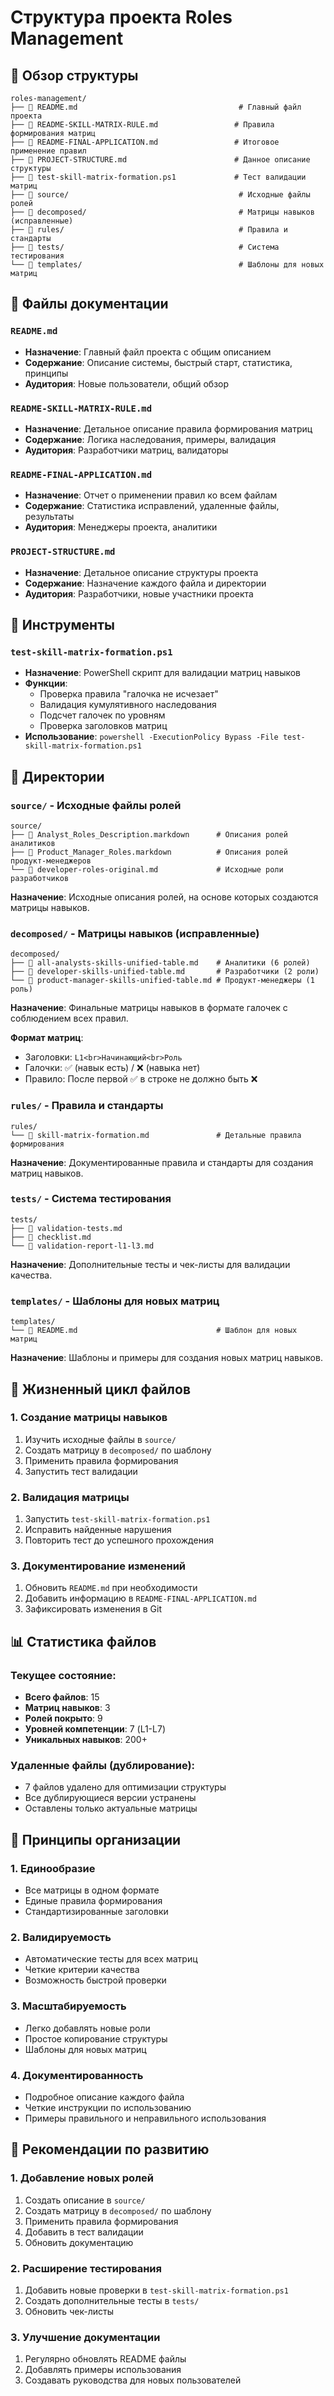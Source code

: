 # Структура проекта Roles Management

## 📁 Обзор структуры

```
roles-management/
├── 📄 README.md                                    # Главный файл проекта
├── 📄 README-SKILL-MATRIX-RULE.md                 # Правила формирования матриц
├── 📄 README-FINAL-APPLICATION.md                 # Итоговое применение правил
├── 📄 PROJECT-STRUCTURE.md                        # Данное описание структуры
├── 🔧 test-skill-matrix-formation.ps1             # Тест валидации матриц
├── 📂 source/                                      # Исходные файлы ролей
├── 📂 decomposed/                                  # Матрицы навыков (исправленные)
├── 📂 rules/                                       # Правила и стандарты
├── 📂 tests/                                       # Система тестирования
└── 📂 templates/                                   # Шаблоны для новых матриц
```

## 📄 Файлы документации

### `README.md`
- **Назначение**: Главный файл проекта с общим описанием
- **Содержание**: Описание системы, быстрый старт, статистика, принципы
- **Аудитория**: Новые пользователи, общий обзор

### `README-SKILL-MATRIX-RULE.md`
- **Назначение**: Детальное описание правила формирования матриц
- **Содержание**: Логика наследования, примеры, валидация
- **Аудитория**: Разработчики матриц, валидаторы

### `README-FINAL-APPLICATION.md`
- **Назначение**: Отчет о применении правил ко всем файлам
- **Содержание**: Статистика исправлений, удаленные файлы, результаты
- **Аудитория**: Менеджеры проекта, аналитики

### `PROJECT-STRUCTURE.md`
- **Назначение**: Детальное описание структуры проекта
- **Содержание**: Назначение каждого файла и директории
- **Аудитория**: Разработчики, новые участники проекта

## 🔧 Инструменты

### `test-skill-matrix-formation.ps1`
- **Назначение**: PowerShell скрипт для валидации матриц навыков
- **Функции**:
  - Проверка правила "галочка не исчезает"
  - Валидация кумулятивного наследования
  - Подсчет галочек по уровням
  - Проверка заголовков матриц
- **Использование**: `powershell -ExecutionPolicy Bypass -File test-skill-matrix-formation.ps1`

## 📂 Директории

### `source/` - Исходные файлы ролей
```
source/
├── 📄 Analyst_Roles_Description.markdown      # Описания ролей аналитиков
├── 📄 Product_Manager_Roles.markdown          # Описания ролей продукт-менеджеров
└── 📄 developer-roles-original.md             # Исходные роли разработчиков
```

**Назначение**: Исходные описания ролей, на основе которых создаются матрицы навыков.

### `decomposed/` - Матрицы навыков (исправленные)
```
decomposed/
├── 📄 all-analysts-skills-unified-table.md    # Аналитики (6 ролей)
├── 📄 developer-skills-unified-table.md       # Разработчики (2 роли)
└── 📄 product-manager-skills-unified-table.md # Продукт-менеджеры (1 роль)
```

**Назначение**: Финальные матрицы навыков в формате галочек с соблюдением всех правил.

**Формат матриц**:
- Заголовки: `L1<br>Начинающий<br>Роль`
- Галочки: ✅ (навык есть) / ❌ (навыка нет)
- Правило: После первой ✅ в строке не должно быть ❌

### `rules/` - Правила и стандарты
```
rules/
└── 📄 skill-matrix-formation.md               # Детальные правила формирования
```

**Назначение**: Документированные правила и стандарты для создания матриц навыков.

### `tests/` - Система тестирования
```
tests/
├── 📄 validation-tests.md
├── 📄 checklist.md
└── 📄 validation-report-l1-l3.md
```

**Назначение**: Дополнительные тесты и чек-листы для валидации качества.

### `templates/` - Шаблоны для новых матриц
```
templates/
└── 📄 README.md                               # Шаблон для новых матриц
```

**Назначение**: Шаблоны и примеры для создания новых матриц навыков.

## 🔄 Жизненный цикл файлов

### 1. Создание матрицы навыков
1. Изучить исходные файлы в `source/`
2. Создать матрицу в `decomposed/` по шаблону
3. Применить правила формирования
4. Запустить тест валидации

### 2. Валидация матрицы
1. Запустить `test-skill-matrix-formation.ps1`
2. Исправить найденные нарушения
3. Повторить тест до успешного прохождения

### 3. Документирование изменений
1. Обновить `README.md` при необходимости
2. Добавить информацию в `README-FINAL-APPLICATION.md`
3. Зафиксировать изменения в Git

## 📊 Статистика файлов

### Текущее состояние:
- **Всего файлов**: 15
- **Матриц навыков**: 3
- **Ролей покрыто**: 9
- **Уровней компетенции**: 7 (L1-L7)
- **Уникальных навыков**: 200+

### Удаленные файлы (дублирование):
- 7 файлов удалено для оптимизации структуры
- Все дублирующиеся версии устранены
- Оставлены только актуальные матрицы

## 🎯 Принципы организации

### 1. Единообразие
- Все матрицы в одном формате
- Единые правила формирования
- Стандартизированные заголовки

### 2. Валидируемость
- Автоматические тесты для всех матриц
- Четкие критерии качества
- Возможность быстрой проверки

### 3. Масштабируемость
- Легко добавлять новые роли
- Простое копирование структуры
- Шаблоны для новых матриц

### 4. Документированность
- Подробное описание каждого файла
- Четкие инструкции по использованию
- Примеры правильного и неправильного использования

## 🚀 Рекомендации по развитию

### 1. Добавление новых ролей
1. Создать описание в `source/`
2. Создать матрицу в `decomposed/` по шаблону
3. Применить правила формирования
4. Добавить в тест валидации
5. Обновить документацию

### 2. Расширение тестирования
1. Добавить новые проверки в `test-skill-matrix-formation.ps1`
2. Создать дополнительные тесты в `tests/`
3. Обновить чек-листы

### 3. Улучшение документации
1. Регулярно обновлять README файлы
2. Добавлять примеры использования
3. Создавать руководства для новых пользователей 
